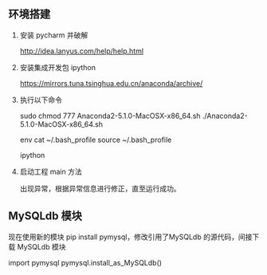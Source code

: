 ## 环境搭建

1. 安装 pycharm 并破解
    
    http://idea.lanyus.com/help/help.html

2. 安装集成开发包 ipython

    https://mirrors.tuna.tsinghua.edu.cn/anaconda/archive/
    
 3. 执行以下命令
    
    sudo chmod 777 Anaconda2-5.1.0-MacOSX-x86_64.sh
    ./Anaconda2-5.1.0-MacOSX-x86_64.sh
    
    env
    cat ~/.bash_profile
    source ~/.bash_profile
  
    ipython
  
4. 启动工程 main 方法

    出现异常，根据异常信息进行修正，直至运行成功。
    
## MySQLdb 模块

现在使用新的模块 pip install pymysql，修改引用了MySQLdb 的源代码，间接下载 MySQLdb 模块

import pymysql
pymysql.install_as_MySQLdb()




    



